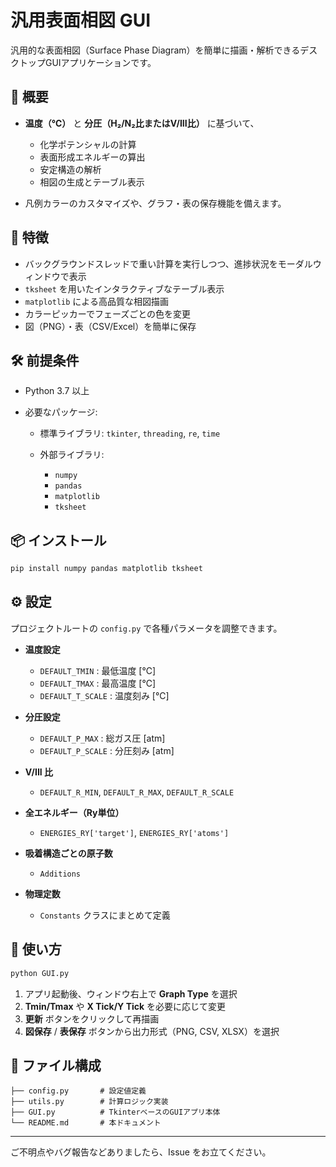 # 汎用表面相図 GUI

汎用的な表面相図（Surface Phase Diagram）を簡単に描画・解析できるデスクトップGUIアプリケーションです。

## 🎯 概要

* **温度（℃）** と **分圧（H₂/N₂比またはV/III比）** に基づいて、

  * 化学ポテンシャルの計算
  * 表面形成エネルギーの算出
  * 安定構造の解析
  * 相図の生成とテーブル表示
* 凡例カラーのカスタマイズや、グラフ・表の保存機能を備えます。

## 🚀 特徴

* バックグラウンドスレッドで重い計算を実行しつつ、進捗状況をモーダルウィンドウで表示
* `tksheet` を用いたインタラクティブなテーブル表示
* `matplotlib` による高品質な相図描画
* カラーピッカーでフェーズごとの色を変更
* 図（PNG）・表（CSV/Excel）を簡単に保存

## 🛠️ 前提条件

* Python 3.7 以上
* 必要なパッケージ:

  * 標準ライブラリ: `tkinter`, `threading`, `re`, `time`
  * 外部ライブラリ:

    * `numpy`
    * `pandas`
    * `matplotlib`
    * `tksheet`

## 📦 インストール

```bash
pip install numpy pandas matplotlib tksheet
```

## ⚙️ 設定

プロジェクトルートの `config.py` で各種パラメータを調整できます。

* **温度設定**

  * `DEFAULT_TMIN` : 最低温度 \[℃]
  * `DEFAULT_TMAX` : 最高温度 \[℃]
  * `DEFAULT_T_SCALE` : 温度刻み \[℃]
* **分圧設定**

  * `DEFAULT_P_MAX` : 総ガス圧 \[atm]
  * `DEFAULT_P_SCALE` : 分圧刻み \[atm]
* **V/III 比**

  * `DEFAULT_R_MIN`, `DEFAULT_R_MAX`, `DEFAULT_R_SCALE`
* **全エネルギー（Ry単位）**

  * `ENERGIES_RY['target']`, `ENERGIES_RY['atoms']`
* **吸着構造ごとの原子数**

  * `Additions`
* **物理定数**

  * `Constants` クラスにまとめて定義

## 🚀 使い方

```bash
python GUI.py
```

1. アプリ起動後、ウィンドウ右上で **Graph Type** を選択
2. **Tmin/Tmax** や **X Tick/Y Tick** を必要に応じて変更
3. **更新** ボタンをクリックして再描画
4. **図保存** / **表保存** ボタンから出力形式（PNG, CSV, XLSX）を選択

## 📁 ファイル構成

```
├── config.py       # 設定値定義
├── utils.py        # 計算ロジック実装
├── GUI.py          # TkinterベースのGUIアプリ本体
└── README.md       # 本ドキュメント
```

---

ご不明点やバグ報告などありましたら、Issue をお立てください。
